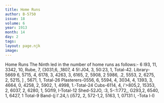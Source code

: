 ```yaml
---
title: Home Runs
author: B-5750
issue: 18
volume: 6
year: 1913
month: 14
day: 2
tags:
layout: page.njk
image:
---
```

Home Runs   The Ninth led in the number of home runs as follows:-   6 l93, 11, 3342, 10, Rube, 7, (3031,6, ,1807, 4 5!:J04, 3, 50:23, 1, Total-42.   Library-5669 6, 5715, 4, 6178, 3, 4263, 3, 6165, 2, 5908, 2 5986, .2, 5553, 2, 6275, 2, 5215, ] , 5671, 1, Total-26   Plasterers-0556, 6, 5594, 4, 3034, 4, 1393, 3, 4664, 0, 4258, 2, 5902, 1, 4998, 1.-Total-24   Cubs-6114, 4, i'>805,2, 15353, 2, 6037, 2, 6280, 1, 5Gfl9, I-Total-12   Shed-52JO, :3, 5-:1:772,, G293,2, 6540, 1, 6427, 1 Total-9   Band-(j I'.24,:\ (i572, 2, 572-1,2, 5163, 1, 07131 I, -Tota l-I)


